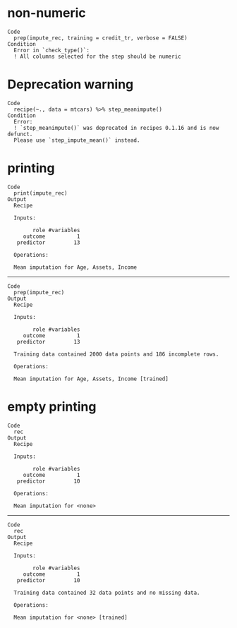 # non-numeric

    Code
      prep(impute_rec, training = credit_tr, verbose = FALSE)
    Condition
      Error in `check_type()`:
      ! All columns selected for the step should be numeric

# Deprecation warning

    Code
      recipe(~., data = mtcars) %>% step_meanimpute()
    Condition
      Error:
      ! `step_meanimpute()` was deprecated in recipes 0.1.16 and is now defunct.
      Please use `step_impute_mean()` instead.

# printing

    Code
      print(impute_rec)
    Output
      Recipe
      
      Inputs:
      
            role #variables
         outcome          1
       predictor         13
      
      Operations:
      
      Mean imputation for Age, Assets, Income

---

    Code
      prep(impute_rec)
    Output
      Recipe
      
      Inputs:
      
            role #variables
         outcome          1
       predictor         13
      
      Training data contained 2000 data points and 186 incomplete rows. 
      
      Operations:
      
      Mean imputation for Age, Assets, Income [trained]

# empty printing

    Code
      rec
    Output
      Recipe
      
      Inputs:
      
            role #variables
         outcome          1
       predictor         10
      
      Operations:
      
      Mean imputation for <none>

---

    Code
      rec
    Output
      Recipe
      
      Inputs:
      
            role #variables
         outcome          1
       predictor         10
      
      Training data contained 32 data points and no missing data.
      
      Operations:
      
      Mean imputation for <none> [trained]

